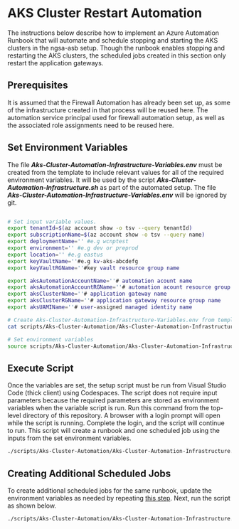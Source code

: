 # AKS Cluster Restart Automation

The instructions below describe how to implement an Azure Automation Runbook that will automate and schedule stopping and starting the AKS clusters in the ngsa-asb setup. Though the runbook enables stopping and restarting the AKS clusters, the scheduled jobs created in this section only restart the application gateways.

## Prerequisites

It is assumed that the Firewall Automation has already been set up, as some of the infrastructure created in that process will be reused here. The automation service principal used for firewall automation setup, as well as the associated role assignments need to be reused here.

## Set Environment Variables

The file ***Aks-Cluster-Automation-Infrastructure-Variables.env*** must be created from the template to include relevant values for all of the required environment variables. It will be used by the script ***Aks-Cluster-Automation-Infrastructure.sh*** as part of the automated setup. The file ***Aks-Cluster-Automation-Infrastructure-Variables.env*** will be ignored by git.

```bash

# Set input variable values.
export tenantId=$(az account show -o tsv --query tenantId)
export subscriptionName=$(az account show -o tsv --query name)
export deploymentName='' #e.g wcnptest
export environment='' #e.g dev or preprod
export location='' #e.g eastus
export keyVaultName=''#e.g kv-aks-abcdefg
export keyVaultRGName=''#key vault resource group name

export aksAutomationAccountName=''# automation acount name
export aksAutomationAccountRGName=''# automation acount resource group name
export aksClusterName=''# application gateway name
export aksClusterRGName=''# application gateway resource group name
export aksUAMIName=''# user-assigned managed identity name

# Create Aks-Cluster-Automation-Infrastructure-Variables.env from template with values from local variables set above.
cat scripts/Aks-Cluster-Automation/Aks-Cluster-Automation-Infrastructure-Variables-Template.txt | envsubst > scripts/Aks-Cluster-Automation/Aks-Cluster-Automation-Infrastructure-Variables.env

# Set environment variables 
source scripts/Aks-Cluster-Automation/Aks-Cluster-Automation-Infrastructure-Variables.env

```

## Execute Script

Once the variables are set, the setup script must be run from Visual Studio Code (thick client) using Codespaces. The script does not require input parameters because the required parameters are stored as environment variables when the variable script is run. Run this command from the top-level directory of this repository. A browser with a login prompt will open while the script is running. Complete the login, and the script will continue to run. This script will create a runbook and one scheduled job using the inputs from the set environment variables.

```bash
./scripts/Aks-Cluster-Automation/Aks-Cluster-Automation-Infrastructure.sh "create_run_book"
```

## Creating Additional Scheduled Jobs

To create additional scheduled jobs for the same runbook, update the environment variables as needed by repeating [this step](#set-environment-variables). Next, run the script as shown below.

```bash
./scripts/Aks-Cluster-Automation/Aks-Cluster-Automation-Infrastructure.sh "create_schedule_only"
```
